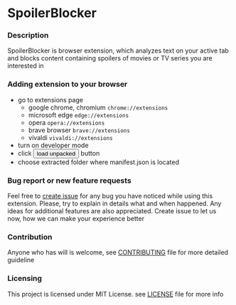 # SpoilerBlocker

### Description
SpoilerBlocker is browser extension, which analyzes text on your active tab and blocks content containing spoilers of movies or TV series you are interested in

### Adding extension to your browser
- go to extensions page
    - google chrome, chromium <code>chrome://extensions</code>
    - microsoft edge <code>edge://extensions</code>
    - opera <code>opera://extensions</code>
    - brave browser <code>brave://extensions</code>
    - vivaldi <code>vivaldi://extensions</code>
- turn on developer mode
- click <button>load unpacked</button> button
- choose extracted folder where manifest.json is located

### Bug report or new feature requests
Feel free to [create issue](https://github.com/GrigalashviliT/spoilerBlocker/issues/new) for any bug you have noticed while using this extension. Please, try to explain in details what and when happened. Any ideas for additional features are also appreciated. Create issue to let us now, how we can make your experience better

### Contribution
Anyone who has will is welcome, see [CONTRIBUTING](https://github.com/GrigalashviliT/spoilerBlocker/blob/master/CONTRIBUTING.md) file for more detailed guideline

### Licensing
This project is licensed under MIT License. see [LICENSE](https://github.com/GrigalashviliT/spoilerBlocker/blob/master/LICENSE) file for more info